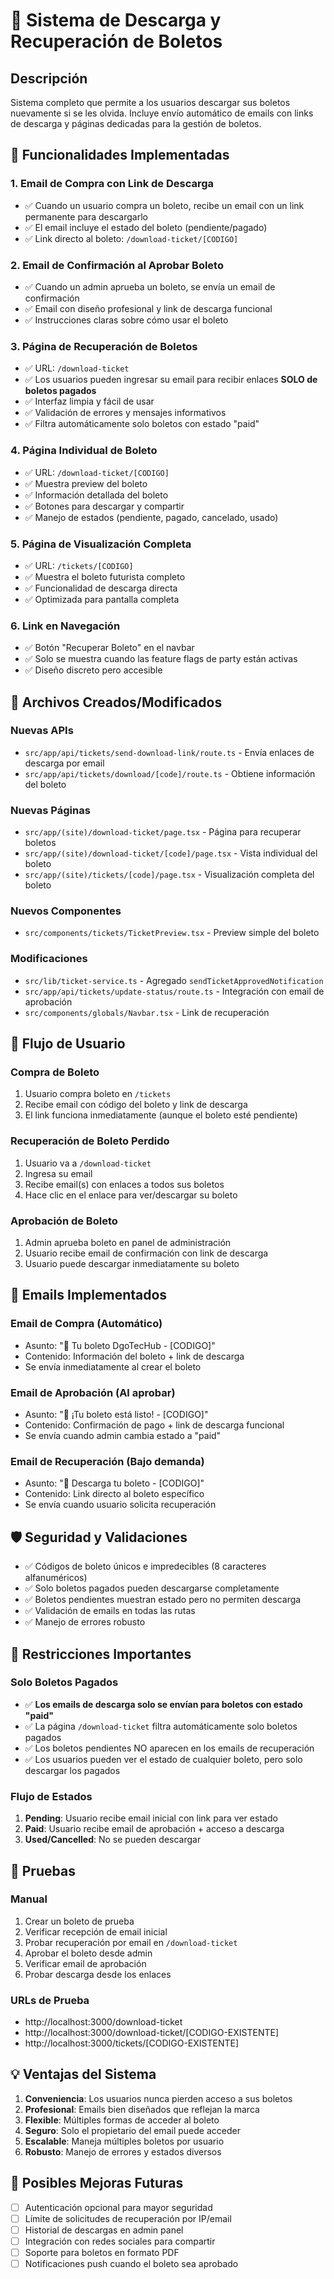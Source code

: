 # 🎫 Sistema de Descarga y Recuperación de Boletos

## Descripción

Sistema completo que permite a los usuarios descargar sus boletos nuevamente si se les olvida. Incluye envío automático de emails con links de descarga y páginas dedicadas para la gestión de boletos.

## 🚀 Funcionalidades Implementadas

### 1. Email de Compra con Link de Descarga

- ✅ Cuando un usuario compra un boleto, recibe un email con un link permanente para descargarlo
- ✅ El email incluye el estado del boleto (pendiente/pagado)
- ✅ Link directo al boleto: `/download-ticket/[CODIGO]`

### 2. Email de Confirmación al Aprobar Boleto

- ✅ Cuando un admin aprueba un boleto, se envía un email de confirmación
- ✅ Email con diseño profesional y link de descarga funcional
- ✅ Instrucciones claras sobre cómo usar el boleto

### 3. Página de Recuperación de Boletos

- ✅ URL: `/download-ticket`
- ✅ Los usuarios pueden ingresar su email para recibir enlaces **SOLO de boletos pagados**
- ✅ Interfaz limpia y fácil de usar
- ✅ Validación de errores y mensajes informativos
- ✅ Filtra automáticamente solo boletos con estado "paid"

### 4. Página Individual de Boleto

- ✅ URL: `/download-ticket/[CODIGO]`
- ✅ Muestra preview del boleto
- ✅ Información detallada del boleto
- ✅ Botones para descargar y compartir
- ✅ Manejo de estados (pendiente, pagado, cancelado, usado)

### 5. Página de Visualización Completa

- ✅ URL: `/tickets/[CODIGO]`
- ✅ Muestra el boleto futurista completo
- ✅ Funcionalidad de descarga directa
- ✅ Optimizada para pantalla completa

### 6. Link en Navegación

- ✅ Botón "Recuperar Boleto" en el navbar
- ✅ Solo se muestra cuando las feature flags de party están activas
- ✅ Diseño discreto pero accesible

## 📁 Archivos Creados/Modificados

### Nuevas APIs

- `src/app/api/tickets/send-download-link/route.ts` - Envía enlaces de descarga por email
- `src/app/api/tickets/download/[code]/route.ts` - Obtiene información del boleto

### Nuevas Páginas

- `src/app/(site)/download-ticket/page.tsx` - Página para recuperar boletos
- `src/app/(site)/download-ticket/[code]/page.tsx` - Vista individual del boleto
- `src/app/(site)/tickets/[code]/page.tsx` - Visualización completa del boleto

### Nuevos Componentes

- `src/components/tickets/TicketPreview.tsx` - Preview simple del boleto

### Modificaciones

- `src/lib/ticket-service.ts` - Agregado `sendTicketApprovedNotification`
- `src/app/api/tickets/update-status/route.ts` - Integración con email de aprobación
- `src/components/globals/Navbar.tsx` - Link de recuperación

## 🔄 Flujo de Usuario

### Compra de Boleto

1. Usuario compra boleto en `/tickets`
2. Recibe email con código del boleto y link de descarga
3. El link funciona inmediatamente (aunque el boleto esté pendiente)

### Recuperación de Boleto Perdido

1. Usuario va a `/download-ticket`
2. Ingresa su email
3. Recibe email(s) con enlaces a todos sus boletos
4. Hace clic en el enlace para ver/descargar su boleto

### Aprobación de Boleto

1. Admin aprueba boleto en panel de administración
2. Usuario recibe email de confirmación con link de descarga
3. Usuario puede descargar inmediatamente su boleto

## 🎨 Emails Implementados

### Email de Compra (Automático)

- Asunto: "🎫 Tu boleto DgoTecHub - [CODIGO]"
- Contenido: Información del boleto + link de descarga
- Se envía inmediatamente al crear el boleto

### Email de Aprobación (Al aprobar)

- Asunto: "🎉 ¡Tu boleto está listo! - [CODIGO]"
- Contenido: Confirmación de pago + link de descarga funcional
- Se envía cuando admin cambia estado a "paid"

### Email de Recuperación (Bajo demanda)

- Asunto: "🎫 Descarga tu boleto - [CODIGO]"
- Contenido: Link directo al boleto específico
- Se envía cuando usuario solicita recuperación

## 🛡️ Seguridad y Validaciones

- ✅ Códigos de boleto únicos e impredecibles (8 caracteres alfanuméricos)
- ✅ Solo boletos pagados pueden descargarse completamente
- ✅ Boletos pendientes muestran estado pero no permiten descarga
- ✅ Validación de emails en todas las rutas
- ✅ Manejo de errores robusto

## 🚨 Restricciones Importantes

### Solo Boletos Pagados

- ✅ **Los emails de descarga solo se envían para boletos con estado "paid"**
- ✅ La página `/download-ticket` filtra automáticamente solo boletos pagados
- ✅ Los boletos pendientes NO aparecen en los emails de recuperación
- ✅ Los usuarios pueden ver el estado de cualquier boleto, pero solo descargar los pagados

### Flujo de Estados

1. **Pending**: Usuario recibe email inicial con link para ver estado
2. **Paid**: Usuario recibe email de aprobación + acceso a descarga
3. **Used/Cancelled**: No se pueden descargar

## 🧪 Pruebas

### Manual

1. Crear un boleto de prueba
2. Verificar recepción de email inicial
3. Probar recuperación por email en `/download-ticket`
4. Aprobar el boleto desde admin
5. Verificar email de aprobación
6. Probar descarga desde los enlaces

### URLs de Prueba

- http://localhost:3000/download-ticket
- http://localhost:3000/download-ticket/[CODIGO-EXISTENTE]
- http://localhost:3000/tickets/[CODIGO-EXISTENTE]

## 💡 Ventajas del Sistema

1. **Conveniencia**: Los usuarios nunca pierden acceso a sus boletos
2. **Profesional**: Emails bien diseñados que reflejan la marca
3. **Flexible**: Múltiples formas de acceder al boleto
4. **Seguro**: Solo el propietario del email puede acceder
5. **Escalable**: Maneja múltiples boletos por usuario
6. **Robusto**: Manejo de errores y estados diversos

## 🔮 Posibles Mejoras Futuras

- [ ] Autenticación opcional para mayor seguridad
- [ ] Límite de solicitudes de recuperación por IP/email
- [ ] Historial de descargas en admin panel
- [ ] Integración con redes sociales para compartir
- [ ] Soporte para boletos en formato PDF
- [ ] Notificaciones push cuando el boleto sea aprobado
